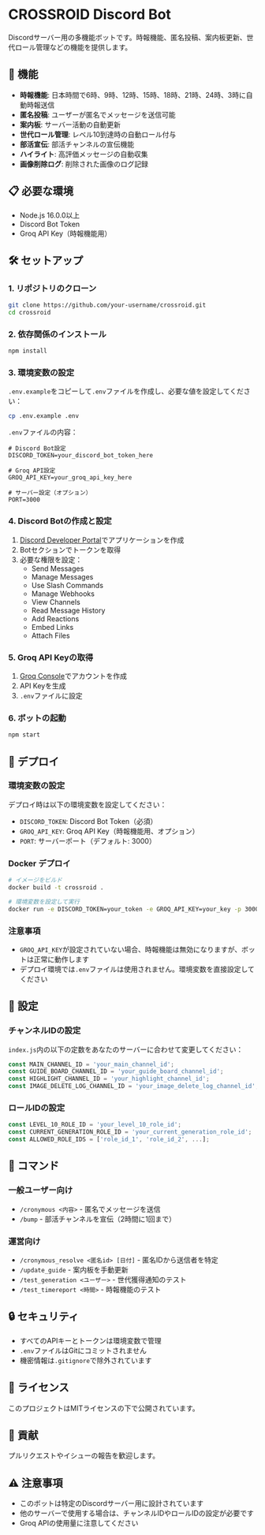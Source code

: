 # CROSSROID Discord Bot

Discordサーバー用の多機能ボットです。時報機能、匿名投稿、案内板更新、世代ロール管理などの機能を提供します。

## 🚀 機能

- **時報機能**: 日本時間で6時、9時、12時、15時、18時、21時、24時、3時に自動時報送信
- **匿名投稿**: ユーザーが匿名でメッセージを送信可能
- **案内板**: サーバー活動の自動更新
- **世代ロール管理**: レベル10到達時の自動ロール付与
- **部活宣伝**: 部活チャンネルの宣伝機能
- **ハイライト**: 高評価メッセージの自動収集
- **画像削除ログ**: 削除された画像のログ記録

## 📋 必要な環境

- Node.js 16.0.0以上
- Discord Bot Token
- Groq API Key（時報機能用）

## 🛠️ セットアップ

### 1. リポジトリのクローン

```bash
git clone https://github.com/your-username/crossroid.git
cd crossroid
```

### 2. 依存関係のインストール

```bash
npm install
```

### 3. 環境変数の設定

`.env.example`をコピーして`.env`ファイルを作成し、必要な値を設定してください：

```bash
cp .env.example .env
```

`.env`ファイルの内容：

```env
# Discord Bot設定
DISCORD_TOKEN=your_discord_bot_token_here

# Groq API設定
GROQ_API_KEY=your_groq_api_key_here

# サーバー設定（オプション）
PORT=3000
```

### 4. Discord Botの作成と設定

1. [Discord Developer Portal](https://discord.com/developers/applications)でアプリケーションを作成
2. Botセクションでトークンを取得
3. 必要な権限を設定：
   - Send Messages
   - Manage Messages
   - Use Slash Commands
   - Manage Webhooks
   - View Channels
   - Read Message History
   - Add Reactions
   - Embed Links
   - Attach Files

### 5. Groq API Keyの取得

1. [Groq Console](https://console.groq.com/)でアカウントを作成
2. API Keyを生成
3. `.env`ファイルに設定

### 6. ボットの起動

```bash
npm start
```

## 🚀 デプロイ

### 環境変数の設定

デプロイ時は以下の環境変数を設定してください：

- `DISCORD_TOKEN`: Discord Bot Token（必須）
- `GROQ_API_KEY`: Groq API Key（時報機能用、オプション）
- `PORT`: サーバーポート（デフォルト: 3000）

### Docker デプロイ

```bash
# イメージをビルド
docker build -t crossroid .

# 環境変数を設定して実行
docker run -e DISCORD_TOKEN=your_token -e GROQ_API_KEY=your_key -p 3000:3000 crossroid
```

### 注意事項

- `GROQ_API_KEY`が設定されていない場合、時報機能は無効になりますが、ボットは正常に動作します
- デプロイ環境では`.env`ファイルは使用されません。環境変数を直接設定してください

## 🔧 設定

### チャンネルIDの設定

`index.js`内の以下の定数をあなたのサーバーに合わせて変更してください：

```javascript
const MAIN_CHANNEL_ID = 'your_main_channel_id';
const GUIDE_BOARD_CHANNEL_ID = 'your_guide_board_channel_id';
const HIGHLIGHT_CHANNEL_ID = 'your_highlight_channel_id';
const IMAGE_DELETE_LOG_CHANNEL_ID = 'your_image_delete_log_channel_id';
```

### ロールIDの設定

```javascript
const LEVEL_10_ROLE_ID = 'your_level_10_role_id';
const CURRENT_GENERATION_ROLE_ID = 'your_current_generation_role_id';
const ALLOWED_ROLE_IDS = ['role_id_1', 'role_id_2', ...];
```

## 📝 コマンド

### 一般ユーザー向け

- `/cronymous <内容>` - 匿名でメッセージを送信
- `/bump` - 部活チャンネルを宣伝（2時間に1回まで）

### 運営向け

- `/cronymous_resolve <匿名id> [日付]` - 匿名IDから送信者を特定
- `/update_guide` - 案内板を手動更新
- `/test_generation <ユーザー>` - 世代獲得通知のテスト
- `/test_timereport <時間>` - 時報機能のテスト

## 🔒 セキュリティ

- すべてのAPIキーとトークンは環境変数で管理
- `.env`ファイルはGitにコミットされません
- 機密情報は`.gitignore`で除外されています

## 📄 ライセンス

このプロジェクトはMITライセンスの下で公開されています。

## 🤝 貢献

プルリクエストやイシューの報告を歓迎します。

## ⚠️ 注意事項

- このボットは特定のDiscordサーバー用に設計されています
- 他のサーバーで使用する場合は、チャンネルIDやロールIDの設定が必要です
- Groq APIの使用量に注意してください
